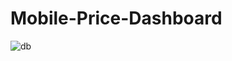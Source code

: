 # Mobile-Price-Dashboard 

![db](https://github.com/ruwanpathirana/Mobile-Price-Dashboard/assets/106596977/2bb9380c-7e90-42b7-93f0-bd333bbc5e06)
